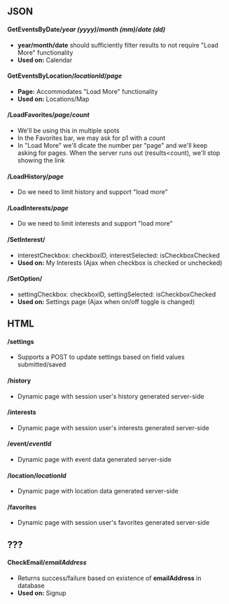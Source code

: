 ## JSON
#### GetEventsByDate/*year (yyyy)*/*month (mm)*/*date (dd)*
* **year/month/date** should sufficiently filter results to not require "Load More" functionality
* **Used on:** Calendar

#### GetEventsByLocation/*locationId*/*page*
* **Page:** Accommodates "Load More" functionality
* **Used on:** Locations/Map

#### /LoadFavorites/*page*/*count*
* We'll be using this in multiple spots
* In the Favorites bar, we may ask for p1 with a count
* In "Load More" we'll dicate the number per "page" and we'll keep asking for pages. When the server runs out (results<count), we'll stop showing the link

#### /LoadHistory/*page*
* Do we need to limit history and support "load more"

#### /LoadInterests/*page*
* Do we need to limit interests and support "load more"

#### /SetInterest/
* interestCheckbox: checkboxID,
  interestSelected: isCheckboxChecked
* **Used on:** My Interests (Ajax when checkbox is checked or unchecked)

#### /SetOption/
* settingCheckbox: checkboxID,
  settingSelected: isCheckboxChecked
* **Used on:** Settings page (Ajax when on/off toggle is changed)

## HTML
#### /settings
* Supports a POST to update settings based on field values submitted/saved

#### /history
* Dynamic page with session user's history generated server-side

#### /interests
* Dynamic page with session user's interests generated server-side

#### /event/*eventId*
* Dynamic page with event data generated server-side

#### /location/*locationId*
* Dynamic page with location data generated server-side

#### /favorites
* Dynamic page with session user's favorites generated server-side

## ???
#### CheckEmail/*emailAddress*
* Returns success/failure based on existence of **emailAddress** in database
* **Used on:** Signup
